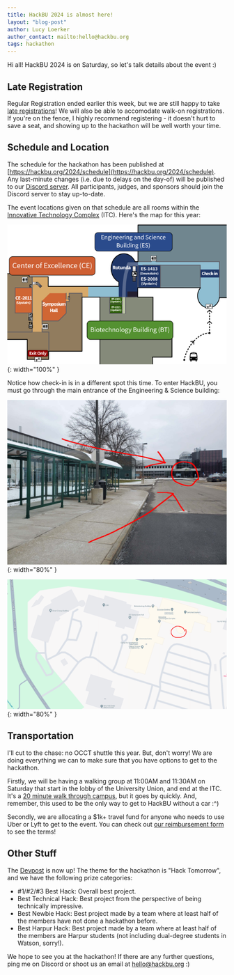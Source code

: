 ```yaml
---
title: HackBU 2024 is almost here!
layout: "blog-post"
author: Lucy Loerker
author_contact: mailto:hello@hackbu.org
tags: hackathon
---
```


Hi all! HackBU 2024 is on Saturday, so let's talk details about the event :)

<!--more-->

## Late Registration

Regular Registration ended earlier this week, but we are still happy to take [late registrations](https://forms.gle/s3Bi82F8LgXc1fj86)! We will also be able to accomodate walk-on registrations. If you're on the fence, I highly recommend registering - it doesn't hurt to save a seat, and showing up to the hackathon will be well worth your time.

## Schedule and Location

The schedule for the hackathon has been published at [https://hackbu.org/2024/schedule](https://hackbu.org/2024/schedule). Any last-minute changes (i.e. due to delays on the day-of) will be published to our [Discord server](/discord). All participants, judges, and sponsors should join the Discord server to stay up-to-date.

The event locations given on that schedule are all rooms within the [Innovative Technology Complex](https://goo.gl/maps/YvZFvfeiAe17bU5x5) (ITC). Here's the map for this year:

![ITC Map Preview](/img/blog/itc_map.png){: width="100%" }

Notice how check-in is in a different spot this time. To enter HackBU, you must go through the main entrance of the Engineering & Science building:

![Check-in Picture](/img/blog/checkin_photo.jpg){: width="80%" }

![Check-in Map](/img/blog/checkin_map.png){: width="80%" }

## Transportation

I'll cut to the chase: no OCCT shuttle this year. But, don't worry! We are doing everything we can to make sure that you have options to get to the hackathon.

Firstly, we will be having a walking group at 11:00AM and 11:30AM on Saturday that start in the lobby of the University Union, and end at the ITC. It's a [20 minute walk through campus](https://maps.app.goo.gl/Eu9ZBKTst54WMidJ7), but it goes by quickly. And, remember, this used to be the only way to get to HackBU without a car :^)

Secondly, we are allocating a $1k+ travel fund for anyone who needs to use Uber or Lyft to get to the event. You can check out [our reimbursement form](https://forms.gle/4SnRseHa3J9Htq5t7) to see the terms!

## Other Stuff

The [Devpost](https://hackbu2024.devpost.com/) is now up! The theme for the hackathon is "Hack Tomorrow", and we have the following prize categories:

- #1/#2/#3 Best Hack: Overall best project.
- Best Technical Hack: Best project from the perspective of being technically impressive.
- Best Newbie Hack: Best project made by a team where at least half of the members have not done a hackathon before.
- Best Harpur Hack: Best project made by a team where at least half of the members are Harpur students (not including dual-degree students in Watson, sorry!).

We hope to see you at the hackathon! If there are any further questions, ping me on Discord or shoot us an email at <a href="mailto:hello@hackbu.org">hello@hackbu.org</a> :)
